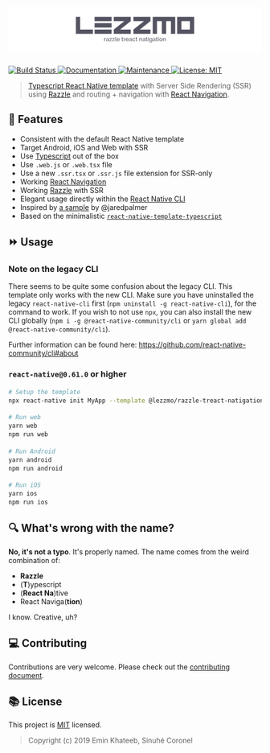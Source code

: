 # ![Lezzmo Razzle Treact Natigation](banner.png)

<p>
  <a href="https://travis-ci.com/lezzmo/razzle-treact-natigation">
    <img alt="Build Status" src="https://img.shields.io/travis/lezzmo/razzle-treact-natigation.svg" target="_blank" />
  </a>
  <a href="https://github.com/lezzmo/razzle-treact-natigation#readme">
    <img alt="Documentation" src="https://img.shields.io/badge/documentation-yes-brightgreen.svg" target="_blank" />
  </a>
  <a href="https://github.com/lezzmo/razzle-treact-natigation/graphs/commit-activity">
    <img alt="Maintenance" src="https://img.shields.io/badge/Maintained%3F-yes-green.svg" target="_blank" />
  </a>
  <a href="https://github.com/lezzmo/razzle-treact-natigation/blob/master/LICENSE">
    <img alt="License: MIT" src="https://img.shields.io/badge/License-MIT-yellow.svg" target="_blank" />
  </a>
</p>

> [Typescript React Native template](https://github.com/react-native-community/react-native-template-typescript) with Server Side Rendering (SSR) using [Razzle](https://github.com/jaredpalmer/razzle) and routing + navigation with [React Navigation](https://github.com/react-navigation).

## 🌟 Features

- Consistent with the default React Native template
- Target Android, iOS and Web with SSR
- Use [Typescript](https://github.com/microsoft/TypeScript) out of the box
- Use ```.web.js``` or  ```.web.tsx``` file
- Use a new ```.ssr.tsx``` or ```.ssr.js``` file extension for SSR-only
- Working [React Navigation](https://github.com/react-navigation)
- Working [Razzle](https://github.com/jaredpalmer/razzle) with SSR
- Elegant usage directly within the [React Native CLI](https://github.com/react-native-community/cli)
- Inspired by [a sample](https://github.com/jaredpalmer/razzle) by @jaredpalmer
- Based on the minimalistic [`react-native-template-typescript`](https://github.com/react-native-community/react-native-template-typescript)

## ⏩ Usage

### Note on the legacy CLI
There seems to be quite some confusion about the legacy CLI. This template only works with the new CLI. Make sure you have uninstalled the legacy `react-native-cli` first (`npm uninstall -g react-native-cli`), for the command to work. If you wish to not use `npx`, you can also install the new CLI globally (`npm i -g @react-native-community/cli` or `yarn global add @react-native-community/cli`).

Further information can be found here: https://github.com/react-native-community/cli#about

### `react-native@0.61.0` or higher

```sh
# Setup the template
npx react-native init MyApp --template @lezzmo/razzle-treact-natigation

# Run web
yarn web
npm run web

# Run Android
yarn android
npm run android

# Run iOS
yarn ios
npm run ios
```

## 🔍 What's wrong with the name?

**No, it's not a typo**. It's properly named. The name comes from the weird combination of:

* **Razzle**
* (**T**)ypescript
* (**React Na**)tive
* React Naviga(**tion**)

I know. Creative, uh?

## 💻 Contributing

Contributions are very welcome. Please check out the [contributing document](CONTRIBUTING.md).

## 📚 License

This project is [MIT](LICENSE) licensed.

> Copyright (c) 2019 Emin Khateeb, Sinuhé Coronel
